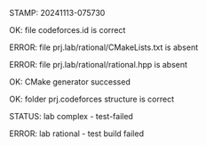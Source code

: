 STAMP: 20241113-075730
OK: file codeforces.id is correct
ERROR: file prj.lab/rational/CMakeLists.txt is absent
ERROR: file prj.lab/rational/rational.hpp is absent
OK: CMake generator successed
OK: folder prj.codeforces structure is correct
STATUS: lab complex - test-failed
ERROR: lab rational - test build failed
